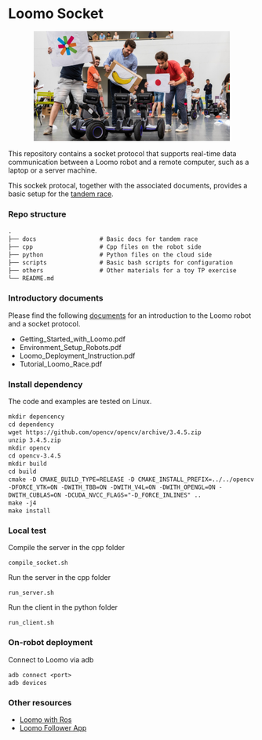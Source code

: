# Loomo Socket

<p align="center">
  <img src="docs/loomorace.jpg" width="400">
</p>

This repository contains a socket protocol that supports real-time data communication between a Loomo robot and a remote computer, such as a laptop or a server machine.

This sockek protocal, together with the associated documents, provides a basic setup for the [tandem race](https://actu.epfl.ch/news/robots-programmed-to-follow-you-4).

### Repo structure

    .
    ├── docs                  # Basic docs for tandem race
    ├── cpp                   # Cpp files on the robot side
    ├── python                # Python files on the cloud side
    ├── scripts               # Basic bash scripts for configuration
    ├── others                # Other materials for a toy TP exercise
    └── README.md

### Introductory documents

Please find the following [documents](docs) for an introduction to the Loomo robot and a socket protocol.

* Getting_Started_with_Loomo.pdf
* Environment_Setup_Robots.pdf
* Loomo_Deployment_Instruction.pdf
* Tutorial_Loomo_Race.pdf

### Install dependency

The code and examples are tested on Linux. 

```
mkdir depencency 
cd dependency
wget https://github.com/opencv/opencv/archive/3.4.5.zip
unzip 3.4.5.zip
mkdir opencv 
cd opencv-3.4.5
mkdir build
cd build
cmake -D CMAKE_BUILD_TYPE=RELEASE -D CMAKE_INSTALL_PREFIX=../../opencv -DFORCE_VTK=ON -DWITH_TBB=ON -DWITH_V4L=ON -DWITH_OPENGL=ON -DWITH_CUBLAS=ON -DCUDA_NVCC_FLAGS="-D_FORCE_INLINES" ..
make -j4
make install
```

### Local test

Compile the server in the cpp folder
```
compile_socket.sh
```

Run the server in the cpp folder
```
run_server.sh
```

Run the client in the python folder
```
run_client.sh
```

### On-robot deployment

Connect to Loomo via adb
```
adb connect <port>
adb devices
```

### Other resources

* [Loomo with Ros](https://github.com/cconejob/Autonomous_driving_pipeline)
* [Loomo Follower App](https://github.com/segway-robotics/loomo-algodev/blob/master/algo_app/src/main/jni/app_follow/AlgoFollow.cpp)